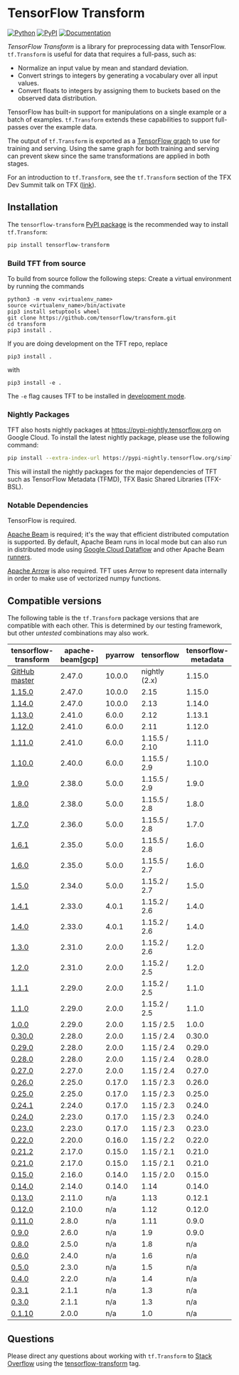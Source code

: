 <!-- See: www.tensorflow.org/tfx/transform/ -->

# TensorFlow Transform

[![Python](https://img.shields.io/badge/python%7C3.9%7C3.10%7C3.11-blue)](https://github.com/tensorflow/transform)
[![PyPI](https://badge.fury.io/py/tensorflow-transform.svg)](https://badge.fury.io/py/tensorflow-transform)
[![Documentation](https://img.shields.io/badge/api-reference-blue.svg)](https://www.tensorflow.org/tfx/transform/api_docs/python/tft)

*TensorFlow Transform* is a library for preprocessing data with TensorFlow.
`tf.Transform` is useful for data that requires a full-pass, such as:

* Normalize an input value by mean and standard deviation.
* Convert strings to integers by generating a vocabulary over all input values.
* Convert floats to integers by assigning them to buckets based on the observed
  data distribution.

TensorFlow has built-in support for manipulations on a single example or a batch
of examples. `tf.Transform` extends these capabilities to support full-passes
over the example data.

The output of `tf.Transform` is exported as a
[TensorFlow graph](http://tensorflow.org/guide/graphs) to use for training and
serving. Using the same graph for both training and serving can prevent skew
since the same transformations are applied in both stages.

For an introduction to `tf.Transform`, see the `tf.Transform` section of the
TFX Dev Summit talk on TFX
([link](https://www.youtube.com/watch?v=vdG7uKQ2eKk&feature=youtu.be&t=199)).

## Installation

The `tensorflow-transform`
[PyPI package](https://pypi.org/project/tensorflow-transform/) is the
recommended way to install `tf.Transform`:

```bash
pip install tensorflow-transform
```

### Build TFT from source

To build from source follow the following steps:
Create a virtual environment by running the commands

```
python3 -m venv <virtualenv_name>
source <virtualenv_name>/bin/activate
pip3 install setuptools wheel
git clone https://github.com/tensorflow/transform.git
cd transform
pip3 install .
```

If you are doing development on the TFT repo, replace

```
pip3 install .
```

with

```
pip3 install -e .
```

The `-e` flag causes TFT to be installed in [development mode](https://setuptools.pypa.io/en/latest/userguide/development_mode.html).

### Nightly Packages

TFT also hosts nightly packages at https://pypi-nightly.tensorflow.org on
Google Cloud. To install the latest nightly package, please use the following
command:

```bash
pip install --extra-index-url https://pypi-nightly.tensorflow.org/simple tensorflow-transform
```

This will install the nightly packages for the major dependencies of TFT such
as TensorFlow Metadata (TFMD), TFX Basic Shared Libraries (TFX-BSL).

### Notable Dependencies

TensorFlow is required.

[Apache Beam](https://beam.apache.org/) is required; it's the way that efficient
distributed computation is supported. By default, Apache Beam runs in local
mode but can also run in distributed mode using
[Google Cloud Dataflow](https://cloud.google.com/dataflow/) and other Apache
Beam
[runners](https://beam.apache.org/documentation/runners/capability-matrix/).

[Apache Arrow](https://arrow.apache.org/) is also required. TFT uses Arrow to
represent data internally in order to make use of vectorized numpy functions.

## Compatible versions

The following table is the `tf.Transform` package versions that are
compatible with each other. This is determined by our testing framework, but
other *untested* combinations may also work.

tensorflow-transform                                                            | apache-beam[gcp] | pyarrow | tensorflow        | tensorflow-metadata | tfx-bsl |
------------------------------------------------------------------------------- | -----------------| --------|-------------------|---------------------|---------|
[GitHub master](https://github.com/tensorflow/transform/blob/master/RELEASE.md) | 2.47.0           | 10.0.0  | nightly (2.x)     | 1.15.0              | 1.15.1  |
[1.15.0](https://github.com/tensorflow/transform/blob/v1.15.0/RELEASE.md)       | 2.47.0           | 10.0.0  | 2.15              | 1.15.0              | 1.15.1  |
[1.14.0](https://github.com/tensorflow/transform/blob/v1.14.0/RELEASE.md)       | 2.47.0           | 10.0.0  | 2.13              | 1.14.0              | 1.14.0  |
[1.13.0](https://github.com/tensorflow/transform/blob/v1.13.0/RELEASE.md)       | 2.41.0           | 6.0.0   | 2.12              | 1.13.1              | 1.13.0  |
[1.12.0](https://github.com/tensorflow/transform/blob/v1.12.0/RELEASE.md)       | 2.41.0           | 6.0.0   | 2.11              | 1.12.0              | 1.12.0  |
[1.11.0](https://github.com/tensorflow/transform/blob/v1.11.0/RELEASE.md)       | 2.41.0           | 6.0.0   | 1.15.5 / 2.10     | 1.11.0              | 1.11.0  |
[1.10.0](https://github.com/tensorflow/transform/blob/v1.10.0/RELEASE.md)       | 2.40.0           | 6.0.0   | 1.15.5 / 2.9      | 1.10.0              | 1.10.0  |
[1.9.0](https://github.com/tensorflow/transform/blob/v1.9.0/RELEASE.md)         | 2.38.0           | 5.0.0   | 1.15.5 / 2.9      | 1.9.0               | 1.9.0   |
[1.8.0](https://github.com/tensorflow/transform/blob/v1.8.0/RELEASE.md)         | 2.38.0           | 5.0.0   | 1.15.5 / 2.8      | 1.8.0               | 1.8.0   |
[1.7.0](https://github.com/tensorflow/transform/blob/v1.7.0/RELEASE.md)         | 2.36.0           | 5.0.0   | 1.15.5 / 2.8      | 1.7.0               | 1.7.0   |
[1.6.1](https://github.com/tensorflow/transform/blob/v1.6.1/RELEASE.md)         | 2.35.0           | 5.0.0   | 1.15.5 / 2.8      | 1.6.0               | 1.6.0   |
[1.6.0](https://github.com/tensorflow/transform/blob/v1.6.0/RELEASE.md)         | 2.35.0           | 5.0.0   | 1.15.5 / 2.7      | 1.6.0               | 1.6.0   |
[1.5.0](https://github.com/tensorflow/transform/blob/v1.5.0/RELEASE.md)         | 2.34.0           | 5.0.0   | 1.15.2 / 2.7      | 1.5.0               | 1.5.0   |
[1.4.1](https://github.com/tensorflow/transform/blob/v1.4.1/RELEASE.md)         | 2.33.0           | 4.0.1   | 1.15.2 / 2.6      | 1.4.0               | 1.4.0   |
[1.4.0](https://github.com/tensorflow/transform/blob/v1.4.0/RELEASE.md)         | 2.33.0           | 4.0.1   | 1.15.2 / 2.6      | 1.4.0               | 1.4.0   |
[1.3.0](https://github.com/tensorflow/transform/blob/v1.3.0/RELEASE.md)         | 2.31.0           | 2.0.0   | 1.15.2 / 2.6      | 1.2.0               | 1.3.0   |
[1.2.0](https://github.com/tensorflow/transform/blob/v1.2.0/RELEASE.md)         | 2.31.0           | 2.0.0   | 1.15.2 / 2.5      | 1.2.0               | 1.2.0   |
[1.1.1](https://github.com/tensorflow/transform/blob/v1.1.1/RELEASE.md)         | 2.29.0           | 2.0.0   | 1.15.2 / 2.5      | 1.1.0               | 1.1.1   |
[1.1.0](https://github.com/tensorflow/transform/blob/v1.1.0/RELEASE.md)         | 2.29.0           | 2.0.0   | 1.15.2 / 2.5      | 1.1.0               | 1.1.0   |
[1.0.0](https://github.com/tensorflow/transform/blob/v1.0.0/RELEASE.md)         | 2.29.0           | 2.0.0   | 1.15 / 2.5        | 1.0.0               | 1.0.0   |
[0.30.0](https://github.com/tensorflow/transform/blob/v0.30.0/RELEASE.md)       | 2.28.0           | 2.0.0   | 1.15 / 2.4        | 0.30.0              | 0.30.0  |
[0.29.0](https://github.com/tensorflow/transform/blob/v0.29.0/RELEASE.md)       | 2.28.0           | 2.0.0   | 1.15 / 2.4        | 0.29.0              | 0.29.0  |
[0.28.0](https://github.com/tensorflow/transform/blob/v0.28.0/RELEASE.md)       | 2.28.0           | 2.0.0   | 1.15 / 2.4        | 0.28.0              | 0.28.1  |
[0.27.0](https://github.com/tensorflow/transform/blob/v0.27.0/RELEASE.md)       | 2.27.0           | 2.0.0   | 1.15 / 2.4        | 0.27.0              | 0.27.0  |
[0.26.0](https://github.com/tensorflow/transform/blob/v0.26.0/RELEASE.md)       | 2.25.0           | 0.17.0  | 1.15 / 2.3        | 0.26.0              | 0.26.0  |
[0.25.0](https://github.com/tensorflow/transform/blob/v0.25.0/RELEASE.md)       | 2.25.0           | 0.17.0  | 1.15 / 2.3        | 0.25.0              | 0.25.0  |
[0.24.1](https://github.com/tensorflow/transform/blob/v0.24.1/RELEASE.md)       | 2.24.0           | 0.17.0  | 1.15 / 2.3        | 0.24.0              | 0.24.1  |
[0.24.0](https://github.com/tensorflow/transform/blob/v0.24.0/RELEASE.md)       | 2.23.0           | 0.17.0  | 1.15 / 2.3        | 0.24.0              | 0.24.0  |
[0.23.0](https://github.com/tensorflow/transform/blob/v0.23.0/RELEASE.md)       | 2.23.0           | 0.17.0  | 1.15 / 2.3        | 0.23.0              | 0.23.0  |
[0.22.0](https://github.com/tensorflow/transform/blob/v0.22.0/RELEASE.md)       | 2.20.0           | 0.16.0  | 1.15 / 2.2        | 0.22.0              | 0.22.0  |
[0.21.2](https://github.com/tensorflow/transform/blob/v0.21.2/RELEASE.md)       | 2.17.0           | 0.15.0  | 1.15 / 2.1        | 0.21.0              | 0.21.3  |
[0.21.0](https://github.com/tensorflow/transform/blob/v0.21.0/RELEASE.md)       | 2.17.0           | 0.15.0  | 1.15 / 2.1        | 0.21.0              | 0.21.0  |
[0.15.0](https://github.com/tensorflow/transform/blob/v0.15.0/RELEASE.md)       | 2.16.0           | 0.14.0  | 1.15 / 2.0        | 0.15.0              | 0.15.0  |
[0.14.0](https://github.com/tensorflow/transform/blob/v0.14.0/RELEASE.md)       | 2.14.0           | 0.14.0  | 1.14              | 0.14.0              | n/a     |
[0.13.0](https://github.com/tensorflow/transform/blob/v0.13.0/RELEASE.md)       | 2.11.0           | n/a     | 1.13              | 0.12.1              | n/a     |
[0.12.0](https://github.com/tensorflow/transform/blob/v0.12.0/RELEASE.md)       | 2.10.0           | n/a     | 1.12              | 0.12.0              | n/a     |
[0.11.0](https://github.com/tensorflow/transform/blob/v0.11.0/RELEASE.md)       | 2.8.0            | n/a     | 1.11              | 0.9.0               | n/a     |
[0.9.0](https://github.com/tensorflow/transform/blob/v0.9.0/RELEASE.md)         | 2.6.0            | n/a     | 1.9               | 0.9.0               | n/a     |
[0.8.0](https://github.com/tensorflow/transform/blob/v0.8.0/RELEASE.md)         | 2.5.0            | n/a     | 1.8               | n/a                 | n/a     |
[0.6.0](https://github.com/tensorflow/transform/blob/v0.6.0/RELEASE.md)         | 2.4.0            | n/a     | 1.6               | n/a                 | n/a     |
[0.5.0](https://github.com/tensorflow/transform/blob/v0.5.0/RELEASE.md)         | 2.3.0            | n/a     | 1.5               | n/a                 | n/a     |
[0.4.0](https://github.com/tensorflow/transform/blob/v0.4.0/RELEASE.md)         | 2.2.0            | n/a     | 1.4               | n/a                 | n/a     |
[0.3.1](https://github.com/tensorflow/transform/blob/v0.3.1/RELEASE.md)         | 2.1.1            | n/a     | 1.3               | n/a                 | n/a     |
[0.3.0](https://github.com/tensorflow/transform/blob/v0.3.0/RELEASE.md)         | 2.1.1            | n/a     | 1.3               | n/a                 | n/a     |
[0.1.10](https://github.com/tensorflow/transform/blob/v0.1.10/RELEASE.md)       | 2.0.0            | n/a     | 1.0               | n/a                 | n/a     |

## Questions

Please direct any questions about working with `tf.Transform` to
[Stack Overflow](https://stackoverflow.com) using the
[tensorflow-transform](https://stackoverflow.com/questions/tagged/tensorflow-transform)
tag.
